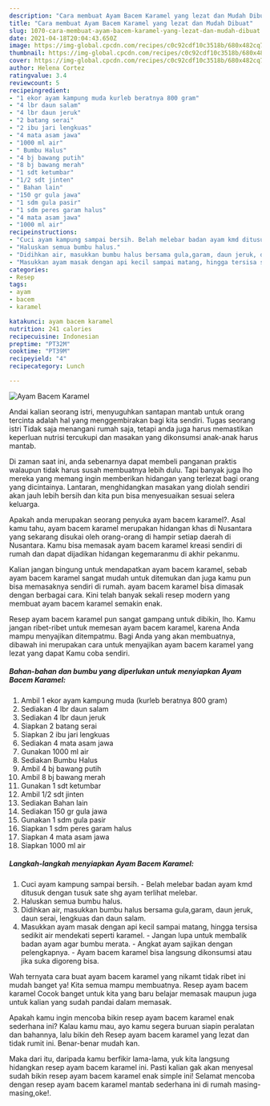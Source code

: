 ```yaml
---
description: "Cara membuat Ayam Bacem Karamel yang lezat dan Mudah Dibuat"
title: "Cara membuat Ayam Bacem Karamel yang lezat dan Mudah Dibuat"
slug: 1070-cara-membuat-ayam-bacem-karamel-yang-lezat-dan-mudah-dibuat
date: 2021-04-18T20:04:43.650Z
image: https://img-global.cpcdn.com/recipes/c0c92cdf10c3518b/680x482cq70/ayam-bacem-karamel-foto-resep-utama.jpg
thumbnail: https://img-global.cpcdn.com/recipes/c0c92cdf10c3518b/680x482cq70/ayam-bacem-karamel-foto-resep-utama.jpg
cover: https://img-global.cpcdn.com/recipes/c0c92cdf10c3518b/680x482cq70/ayam-bacem-karamel-foto-resep-utama.jpg
author: Helena Cortez
ratingvalue: 3.4
reviewcount: 5
recipeingredient:
- "1 ekor ayam kampung muda kurleb beratnya 800 gram"
- "4 lbr daun salam"
- "4 lbr daun jeruk"
- "2 batang serai"
- "2 ibu jari lengkuas"
- "4 mata asam jawa"
- "1000 ml air"
- " Bumbu Halus"
- "4 bj bawang putih"
- "8 bj bawang merah"
- "1 sdt ketumbar"
- "1/2 sdt jinten"
- " Bahan lain"
- "150 gr gula jawa"
- "1 sdm gula pasir"
- "1 sdm peres garam halus"
- "4 mata asam jawa"
- "1000 ml air"
recipeinstructions:
- "Cuci ayam kampung sampai bersih. Belah melebar badan ayam kmd ditusuk dengan tusuk sate shg ayam terlihat melebar."
- "Haluskan semua bumbu halus."
- "Didihkan air, masukkan bumbu halus bersama gula,garam, daun jeruk, daun serai, lengkuas dan daun salam."
- "Masukkan ayam masak dengan api kecil sampai matang, hingga tersisa sedikit air mendekati seperti karamel. Jangan lupa untuk membalik badan ayam agar bumbu merata. Angkat ayam sajikan dengan pelengkapnya. Ayam bacem karamel bisa langsung dikonsumsi atau jika suka digoreng bisa."
categories:
- Resep
tags:
- ayam
- bacem
- karamel

katakunci: ayam bacem karamel 
nutrition: 241 calories
recipecuisine: Indonesian
preptime: "PT32M"
cooktime: "PT39M"
recipeyield: "4"
recipecategory: Lunch

---
```



![Ayam Bacem Karamel](https://img-global.cpcdn.com/recipes/c0c92cdf10c3518b/680x482cq70/ayam-bacem-karamel-foto-resep-utama.jpg)

Andai kalian seorang istri, menyuguhkan santapan mantab untuk orang tercinta adalah hal yang menggembirakan bagi kita sendiri. Tugas seorang istri Tidak saja menangani rumah saja, tetapi anda juga harus memastikan keperluan nutrisi tercukupi dan masakan yang dikonsumsi anak-anak harus mantab.

Di zaman  saat ini, anda sebenarnya dapat membeli panganan praktis walaupun tidak harus susah membuatnya lebih dulu. Tapi banyak juga lho mereka yang memang ingin memberikan hidangan yang terlezat bagi orang yang dicintainya. Lantaran, menghidangkan masakan yang diolah sendiri akan jauh lebih bersih dan kita pun bisa menyesuaikan sesuai selera keluarga. 



Apakah anda merupakan seorang penyuka ayam bacem karamel?. Asal kamu tahu, ayam bacem karamel merupakan hidangan khas di Nusantara yang sekarang disukai oleh orang-orang di hampir setiap daerah di Nusantara. Kamu bisa memasak ayam bacem karamel kreasi sendiri di rumah dan dapat dijadikan hidangan kegemaranmu di akhir pekanmu.

Kalian jangan bingung untuk mendapatkan ayam bacem karamel, sebab ayam bacem karamel sangat mudah untuk ditemukan dan juga kamu pun bisa memasaknya sendiri di rumah. ayam bacem karamel bisa dimasak dengan berbagai cara. Kini telah banyak sekali resep modern yang membuat ayam bacem karamel semakin enak.

Resep ayam bacem karamel pun sangat gampang untuk dibikin, lho. Kamu jangan ribet-ribet untuk memesan ayam bacem karamel, karena Anda mampu menyajikan ditempatmu. Bagi Anda yang akan membuatnya, dibawah ini merupakan cara untuk menyajikan ayam bacem karamel yang lezat yang dapat Kamu coba sendiri.

<!--inarticleads1-->

##### Bahan-bahan dan bumbu yang diperlukan untuk menyiapkan Ayam Bacem Karamel:

1. Ambil 1 ekor ayam kampung muda (kurleb beratnya 800 gram)
1. Sediakan 4 lbr daun salam
1. Sediakan 4 lbr daun jeruk
1. Siapkan 2 batang serai
1. Siapkan 2 ibu jari lengkuas
1. Sediakan 4 mata asam jawa
1. Gunakan 1000 ml air
1. Sediakan  Bumbu Halus
1. Ambil 4 bj bawang putih
1. Ambil 8 bj bawang merah
1. Gunakan 1 sdt ketumbar
1. Ambil 1/2 sdt jinten
1. Sediakan  Bahan lain
1. Sediakan 150 gr gula jawa
1. Gunakan 1 sdm gula pasir
1. Siapkan 1 sdm peres garam halus
1. Siapkan 4 mata asam jawa
1. Siapkan 1000 ml air




<!--inarticleads2-->

##### Langkah-langkah menyiapkan Ayam Bacem Karamel:

1. Cuci ayam kampung sampai bersih. - Belah melebar badan ayam kmd ditusuk dengan tusuk sate shg ayam terlihat melebar.
1. Haluskan semua bumbu halus.
1. Didihkan air, masukkan bumbu halus bersama gula,garam, daun jeruk, daun serai, lengkuas dan daun salam.
1. Masukkan ayam masak dengan api kecil sampai matang, hingga tersisa sedikit air mendekati seperti karamel. - Jangan lupa untuk membalik badan ayam agar bumbu merata. - Angkat ayam sajikan dengan pelengkapnya. - Ayam bacem karamel bisa langsung dikonsumsi atau jika suka digoreng bisa.




Wah ternyata cara buat ayam bacem karamel yang nikamt tidak ribet ini mudah banget ya! Kita semua mampu membuatnya. Resep ayam bacem karamel Cocok banget untuk kita yang baru belajar memasak maupun juga untuk kalian yang sudah pandai dalam memasak.

Apakah kamu ingin mencoba bikin resep ayam bacem karamel enak sederhana ini? Kalau kamu mau, ayo kamu segera buruan siapin peralatan dan bahannya, lalu bikin deh Resep ayam bacem karamel yang lezat dan tidak rumit ini. Benar-benar mudah kan. 

Maka dari itu, daripada kamu berfikir lama-lama, yuk kita langsung hidangkan resep ayam bacem karamel ini. Pasti kalian gak akan menyesal sudah bikin resep ayam bacem karamel enak simple ini! Selamat mencoba dengan resep ayam bacem karamel mantab sederhana ini di rumah masing-masing,oke!.

